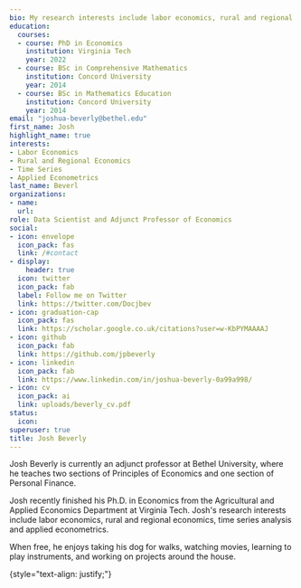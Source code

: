 ```yaml
---
bio: My research interests include labor economics, rural and regional economics, time series analysis and applied econometrics.
education:
  courses:
  - course: PhD in Economics
    institution: Virginia Tech
    year: 2022
  - course: BSc in Comprehensive Mathematics
    institution: Concord University
    year: 2014
  - course: BSc in Mathematics Education
    institution: Concord University
    year: 2014
email: "joshua-beverly@bethel.edu"
first_name: Josh
highlight_name: true
interests:
- Labor Economics
- Rural and Regional Economics
- Time Series
- Applied Econometrics
last_name: Beverl
organizations:
- name: 
  url: 
role: Data Scientist and Adjunct Professor of Economics
social:
- icon: envelope
  icon_pack: fas
  link: /#contact
- display:
    header: true
  icon: twitter
  icon_pack: fab
  label: Follow me on Twitter
  link: https://twitter.com/Docjbev
- icon: graduation-cap
  icon_pack: fas
  link: https://scholar.google.co.uk/citations?user=w-KbPYMAAAAJ
- icon: github
  icon_pack: fab
  link: https://github.com/jpbeverly
- icon: linkedin
  icon_pack: fab
  link: https://www.linkedin.com/in/joshua-beverly-0a99a998/
- icon: cv
  icon_pack: ai
  link: uploads/beverly_cv.pdf
status:
  icon: 
superuser: true
title: Josh Beverly 
---
```


Josh Beverly is currently an adjunct professor at Bethel University, where he teaches two sections of Principles of Economics and one section of Personal Finance. 


Josh recently finished his Ph.D. in Economics from the Agricultural and Applied Economics Department at Virginia Tech. Josh's research interests include labor economics, rural and regional economics, time series analysis and applied econometrics. 

When free, he enjoys taking his dog for walks, watching movies, learning to play instruments, and working on projects around the house.

{style="text-align: justify;"}
